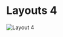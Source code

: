 # Layouts 4

![Layout 4](https://github.com/rodmat95/Layouts/assets/124494629/b773eeb0-7988-4d95-b803-ff13dd5ac75a)
